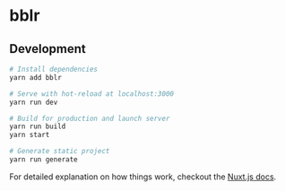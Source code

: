# bblr

> 

## Development

``` bash
# Install dependencies
yarn add bblr

# Serve with hot-reload at localhost:3000
yarn run dev

# Build for production and launch server
yarn run build
yarn start

# Generate static project
yarn run generate
```

For detailed explanation on how things work, checkout the [Nuxt.js docs](https://github.com/nuxt/nuxt.js).

